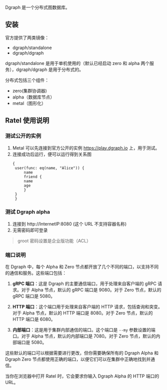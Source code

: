 
Dgraph 是一个分布式图数据库。

## 安装

官方提供了两类镜像：

* dgraph/standalone
* dgraph/dgraph

dgraph/standalone 是用于单机使用的（默认已经启动 zero 和 alpha 两个服务），dgraph/dgraph 是用于分布式的。

分布式包括三个组件：

- zero(集群协调器)
- alpha（数据库节点）
- metal（图形化）

## Ratel 使用说明

### 测试公开的实例

1. Metal 可以先连接到官方公开的实例 https://play.dgraph.io 上，用于测试。
2. 连接成功后运行，便可以运行得到关系图
   ```
   {
    user(func: eq(name, "Alice")) {
        name
        friend {
        name
        age
        }
    }
    }
   ```

### 测试 Dgraph alpha

1. 连接到 http://InternetIP:8080 (这个 URL 不支持容器名称)
2. 无需密码即可登录

> groot 密码设置是企业版功能（ACL）


### 端口说明

在 Dgraph 中，每个 Alpha 和 Zero 节点都开放了几个不同的端口，以支持不同的通信和服务。这些端口包括：

1. **gRPC 端口**：这是 Dgraph 的主要通信端口，用于处理来自客户端的 gRPC 请求。对于 Alpha 节点，默认的 gRPC 端口是 9080。对于 Zero 节点，默认的 gRPC 端口是 5080。

2. **HTTP 端口**：这个端口用于处理来自客户端的 HTTP 请求，包括查询和突变。对于 Alpha 节点，默认的 HTTP 端口是 8080。对于 Zero 节点，默认的 HTTP 端口是 6080。

3. **内部端口**：这是用于集群内部通信的端口。这个端口是 `--my` 参数设置的端口。对于 Alpha 节点，默认的内部端口是 7080。对于 Zero 节点，默认的内部端口是 5080。

这些默认的端口可以根据需要进行更改，但你需要确保所有的 Dgraph Alpha 和 Dgraph Zero 节点都使用正确的端口，以便它们可以在集群中正确地找到并通信。  

当你在浏览器中打开 Ratel 时，它会要求你输入 Dgraph Alpha 的 HTTP 端口的 URL。


